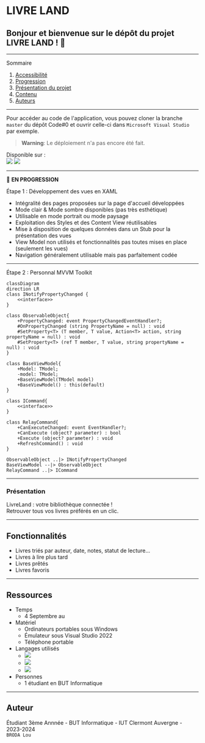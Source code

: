# **LIVRE LAND**

## Bonjour et bienvenue sur le dépôt du projet LIVRE LAND ! 👋

*******

Sommaire 
 1. [Accessibilité](#acces)
 2. [Progression](#progression)
 3. [Présentation du projet](#presentation)
 4. [Contenu](#contenu)
 5. [Auteurs](#auteurs)

*******

<div id='acces'/> 

Pour accéder au code de l'application, vous pouvez cloner la branche `master` du dépôt Code#0 et ouvrir celle-ci dans `Microsoft Visual Studio` par exemple.   

> **Warning**: Le déploiement n'a pas encore été fait.  

Disponible sur :  
![](https://img.shields.io/badge/Android-3DDC84?style=for-the-badge&logo=android&logoColor=white)
![](https://img.shields.io/badge/iOS-000000?style=for-the-badge&logo=ios&logoColor=white)

*******

<div id='progression'/>

🚧  __EN PROGRESSION__

Étape 1 : Développement des vues en XAML  
- Intégralité des pages proposées sur la page d'accueil développées
- Mode clair & Mode sombre disponibles (pas très esthétique)
- Utilisable en mode portrait ou mode paysage  
- Exploitation des Styles et des Content View réutilisables  
- Mise à disposition de quelques données dans un Stub pour la présentation des vues  
- View Model non utilisés et fonctionnalités pas toutes mises en place (seulement les vues)
- Navigation généralement utilisable mais pas parfaitement codée  

---

Étape 2 : Personnal MVVM Toolkit

```mermaid
classDiagram
direction LR
class INotifyPropertyChanged {
    <<interface>>
}

class ObservableObject{
    +PropertyChanged: event PropertyChangedEventHandler?;
    #OnPropertyChanged (string PropertyName = null) : void
    #SetProperty<T> (T member, T value, Action<T> action, string propertyName = null) : void
    #SetProperty<T> (ref T member, T value, string propertyName = null) : void
}

class BaseViewModel{
    +Model: TModel;
    -model: TModel;
    +BaseViewModel(TModel model)
    +BaseViewModel() : this(default)
}

class ICommand{
    <<interface>>
}

class RelayCommand{
    +CanExecuteChanged: event EventHandler?;
    +CanExecute (object? parameter) : bool
    +Execute (object? parameter) : void
    +RefreshCommand() : void
} 

ObservableObject ..|> INotifyPropertyChanged
BaseViewModel --|> ObservableObject
RelayCommand ..|> ICommand

```

*******

<div id='presentation'/>

### **Présentation**

LivreLand : votre bibliothèque connectée !  
Retrouver tous vos livres préférés en un clic.  

*******

<div id='contenu'/>

## Fonctionnalités

- Livres triés par auteur, date, notes, statut de lecture...
- Livres à lire plus tard
- Livres prêtés
- Livres favoris

*******

## Ressources

- Temps
    - 4 Septembre au   
- Matériel
    - Ordinateurs portables sous Windows   
    - Émulateur sous Visual Studio 2022
    - Téléphone portable    
- Langages utilisés
    -  ![](https://img.shields.io/badge/.NETMAUI-5C2D91?style=for-the-badge&logo=.net&logoColor=white)
    -  ![](https://img.shields.io/badge/C%23-239120?style=for-the-badge&logo=c-sharp&logoColor=white)
    -  ![](https://img.shields.io/static/v1?style=for-the-badge&message=XAML&color=0C54C2&logo=XAML&logoColor=FFFFFF&label=)
- Personnes 
    - 1 étudiant en BUT Informatique


*******

<div id='auteurs'/>

## Auteur

Étudiant 3ème Annnée - BUT Informatique - IUT Clermont Auvergne - 2023-2024   
`BRODA Lou`
